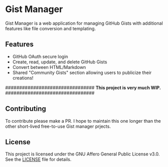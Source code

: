 # Gist Manager

Gist Manager is a web application for managing GitHub Gists with additional features like file conversion and templating.

## Features

- GitHub OAuth secure login
- Create, read, update, and delete GitHub Gists
- Convert between HTML/Markdown
- Shared "Community Gists" section allowing users to publicize their creations!


################################
**This project is very much WIP.** 
################################

## Contributing

To contribute please make a PR. I hope to maintain this one longer than the other short-lived free-to-use Gist manager prjects.

## License

This project is licensed under the GNU Affero General Public License v3.0. See the [LICENSE](https://github.com/Cordtus/gist-manager/blob/main/LICENSE) file for details.
